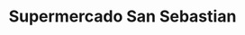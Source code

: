 ---
title: "Supermercado San Sebastian"
url: /san-juan-de-pasto/supermercado-san-sebastian/
shop: supermercado
---